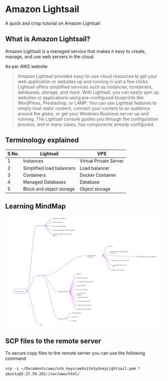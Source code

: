 # Amazon Lightsail

A quick and crisp tutorial on Amazon Lightsail

## What is Amazon Lightsail?

Amazon Lightsail is a managed service that makes it easy to create, manage, and use web servers in the cloud. 

As per AWS website

> Amazon Lightsail provides easy-to-use cloud resources to get your web application or websites up and running in just a few clicks. Lightsail offers simplified services such as instances, containers, databases, storage, and more. With Lightsail, you can easily spin up websites or applications using pre-configured blueprints like WordPress, Prestashop, or LAMP. You can use Lightsail features to simply host static content, connect your content to an audience around the globe, or get your Windows Business server up and running. The Lightsail console guides you through the configuration process, and in many cases, has components already configured.


## Terminology explained

| S.No. | Lightsail| VPS |
| --- | --- | --- |
| 1 | Instances | Virtual Private Server |
| 2 | Simplified load balancers | Load balancer |
| 3 | Containers | Docker Container |
| 4 | Managed Databases | Database |
| 5 | Block and object storage | Object storage |


## Learning MindMap
![mindmap](mind-map.png)


## SCP files to the remote server

To secure copy files to the remote server you can use the following command


```scp -i ~/Documents/aws/ssh_keys/websiteSydneyLightsail.pem * ubuntu@3.27.59.201:/var/www/html/```
